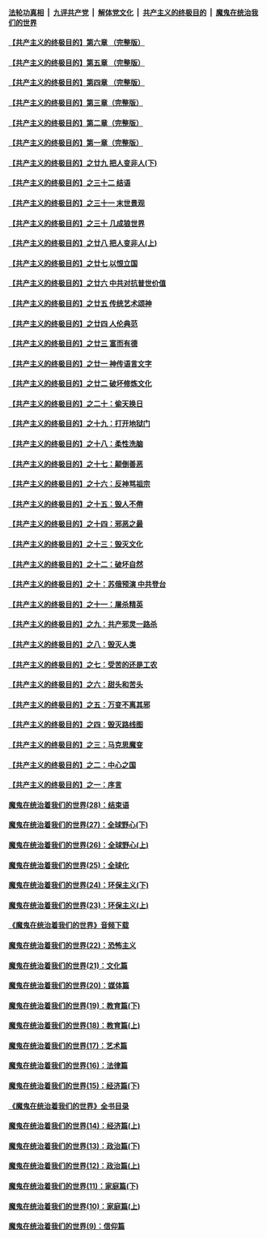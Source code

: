 ####  [法轮功真相](../../../../basic/blob/master/README.md?t=06071701) &nbsp;|&nbsp; [九评共产党](../../../../9ping.md/blob/master/README.md?t=06071701) &nbsp;|&nbsp; [解体党文化](../../../../jtdwh.md/blob/master/README.md?t=06071701)  &nbsp;|&nbsp; [共产主义的终极目的](../../../../gczydzjmd.md/blob/master/README.md?t=06071701) &nbsp;|&nbsp; [魔鬼在统治我们的世界](../../../../mgztzwmdsj.md/blob/master/README.md?t=06071701) 

#### [【共产主义的终极目的】第六章 （完整版）](../pages/nsc422/n11428913.md?t=06071701) 

#### [【共产主义的终极目的】第五章 （完整版）](../pages/nsc422/n11428912.md?t=06071701) 

#### [【共产主义的终极目的】第四章 （完整版）](../pages/nsc422/n11428907.md?t=06071701) 

#### [【共产主义的终极目的】第三章（完整版）](../pages/nsc422/n11428848.md?t=06071701) 

#### [【共产主义的终极目的】第二章（完整版）](../pages/nsc422/n11428831.md?t=06071701) 

#### [【共产主义的终极目的】第一章（完整版）](../pages/nsc422/n11417651.md?t=06071701) 

#### [【共产主义的终极目的】之廿九 把人变非人(下)](../pages/nsc422/n11344140.md?t=06071701) 

#### [【共产主义的终极目的】之三十二 结语](../pages/nsc422/n11360535.md?t=06071701) 

#### [【共产主义的终极目的】之三十一 末世景观](../pages/nsc422/n11351129.md?t=06071701) 

#### [【共产主义的终极目的】之三十 几成狼世界](../pages/nsc422/n11348280.md?t=06071701) 

#### [【共产主义的终极目的】之廿八 把人变非人(上)](../pages/nsc422/n11340492.md?t=06071701) 

#### [【共产主义的终极目的】之廿七 以恨立国](../pages/nsc422/n11336944.md?t=06071701) 

#### [【共产主义的终极目的】之廿六 中共对抗普世价值](../pages/nsc422/n11324785.md?t=06071701) 

#### [【共产主义的终极目的】之廿五 传统艺术颂神](../pages/nsc422/n11296396.md?t=06071701) 

#### [【共产主义的终极目的】之廿四 人伦典范](../pages/nsc422/n11296397.md?t=06071701) 

#### [【共产主义的终极目的】之廿三 富而有德](../pages/nsc422/n11283598.md?t=06071701) 

#### [【共产主义的终极目的】之廿一 神传语言文字](../pages/nsc422/n11263265.md?t=06071701) 

#### [【共产主义的终极目的】之廿二 破坏修炼文化](../pages/nsc422/n11245728.md?t=06071701) 

#### [【共产主义的终极目的】之二十：偷天换日](../pages/nsc422/n11238846.md?t=06071701) 

#### [【共产主义的终极目的】之十九：打开地狱门](../pages/nsc422/n11206376.md?t=06071701) 

#### [【共产主义的终极目的】之十八：柔性洗脑](../pages/nsc422/n11199994.md?t=06071701) 

#### [【共产主义的终极目的】之十七：颠倒善恶](../pages/nsc422/n11179782.md?t=06071701) 

#### [【共产主义的终极目的】之十六：反神骂祖宗](../pages/nsc422/n11166798.md?t=06071701) 

#### [【共产主义的终极目的】之十五：毁人不倦](../pages/nsc422/n11166792.md?t=06071701) 

#### [【共产主义的终极目的】之十四：邪恶之最](../pages/nsc422/n11150249.md?t=06071701) 

#### [【共产主义的终极目的】之十三：毁灭文化](../pages/nsc422/n11135227.md?t=06071701) 

#### [【共产主义的终极目的】之十二：破坏自然](../pages/nsc422/n11135214.md?t=06071701) 

#### [【共产主义的终极目的】之十：苏俄预演 中共登台](../pages/nsc422/n11118424.md?t=06071701) 

#### [【共产主义的终极目的】之十一：屠杀精英](../pages/nsc422/n11118442.md?t=06071701) 

#### [【共产主义的终极目的】之九：共产邪灵一路杀](../pages/nsc422/n11114139.md?t=06071701) 

#### [【共产主义的终极目的】之八：毁灭人类](../pages/nsc422/n11108503.md?t=06071701) 

#### [【共产主义的终极目的】之七：受苦的还是工农](../pages/nsc422/n11101809.md?t=06071701) 

#### [【共产主义的终极目的】之六：甜头和苦头](../pages/nsc422/n11096971.md?t=06071701) 

#### [【共产主义的终极目的】之五：万变不离其邪](../pages/nsc422/n11091285.md?t=06071701) 

#### [【共产主义的终极目的】之四：毁灭路线图](../pages/nsc422/n11086284.md?t=06071701) 

#### [【共产主义的终极目的】之三：马克思魔变](../pages/nsc422/n11061941.md?t=06071701) 

#### [【共产主义的终极目的】之二：中心之国](../pages/nsc422/n11047728.md?t=06071701) 

#### [【共产主义的终极目的】之一：序言](../pages/nsc422/n11086077.md?t=06071701) 

#### [魔鬼在统治着我们的世界(28)：结束语](../pages/nsc422/n10936246.md?t=06071701) 

#### [魔鬼在统治着我们的世界(27)：全球野心(下)](../pages/nsc422/n10928319.md?t=06071701) 

#### [魔鬼在统治着我们的世界(26)：全球野心(上)](../pages/nsc422/n10900318.md?t=06071701) 

#### [魔鬼在统治着我们的世界(25)：全球化](../pages/nsc422/n10788205.md?t=06071701) 

#### [魔鬼在统治着我们的世界(24)：环保主义(下)](../pages/nsc422/n10695307.md?t=06071701) 

#### [魔鬼在统治着我们的世界(23)：环保主义(上)](../pages/nsc422/n10688613.md?t=06071701) 

#### [《魔鬼在统治着我们的世界》音频下载](../pages/nsc422/n10635553.md?t=06071701) 

#### [魔鬼在统治着我们的世界(22)：恐怖主义](../pages/nsc422/n10614727.md?t=06071701) 

#### [魔鬼在统治着我们的世界(21)：文化篇](../pages/nsc422/n10597706.md?t=06071701) 

#### [魔鬼在统治着我们的世界(20)：媒体篇](../pages/nsc422/n10586579.md?t=06071701) 

#### [魔鬼在统治着我们的世界(19)：教育篇(下)](../pages/nsc422/n10564808.md?t=06071701) 

#### [魔鬼在统治着我们的世界(18)：教育篇(上)](../pages/nsc422/n10526970.md?t=06071701) 

#### [魔鬼在统治着我们的世界(17)：艺术篇](../pages/nsc422/n10499093.md?t=06071701) 

#### [魔鬼在统治着我们的世界(16)：法律篇](../pages/nsc422/n10485969.md?t=06071701) 

#### [魔鬼在统治着我们的世界(15)：经济篇(下)](../pages/nsc422/n10469975.md?t=06071701) 

#### [《魔鬼在统治着我们的世界》全书目录](../pages/nsc422/n10464261.md?t=06071701) 

#### [魔鬼在统治着我们的世界(14)：经济篇(上)](../pages/nsc422/n10457370.md?t=06071701) 

#### [魔鬼在统治着我们的世界(13)：政治篇(下)](../pages/nsc422/n10448270.md?t=06071701) 

#### [魔鬼在统治着我们的世界(12)：政治篇(上)](../pages/nsc422/n10444576.md?t=06071701) 

#### [魔鬼在统治着我们的世界(11)：家庭篇(下)](../pages/nsc422/n10440961.md?t=06071701) 

#### [魔鬼在统治着我们的世界(10)：家庭篇(上)](../pages/nsc422/n10435448.md?t=06071701) 

#### [魔鬼在统治着我们的世界(9)：信仰篇](../pages/nsc422/n10432159.md?t=06071701) 

